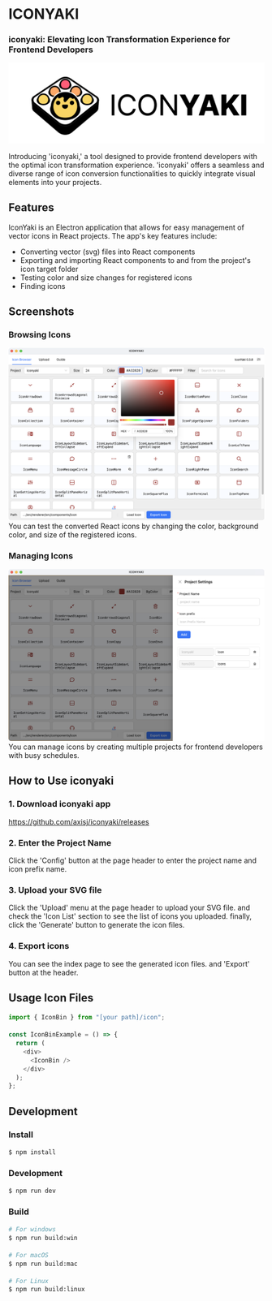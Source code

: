 # ICONYAKI

### iconyaki: Elevating Icon Transformation Experience for Frontend Developers

![iconyaki.png](resources%2Ficonyaki.png)

Introducing 'iconyaki,' a tool designed to provide frontend developers with the optimal icon transformation experience. 'iconyaki' offers a seamless and diverse range of icon conversion functionalities to quickly integrate visual elements into your projects.


## Features
IconYaki is an Electron application that allows for easy management of vector icons in React projects.
The app's key features include:
- Converting vector (svg) files into React components
- Exporting and importing React components to and from the project's icon target folder
- Testing color and size changes for registered icons
- Finding icons

## Screenshots
### Browsing Icons
![iconyaki-browsing.png](resources%2Ficonyaki-browsing.png)
You can test the converted React icons by changing the color, background color, and size of the registered icons.


### Managing Icons
![iconyaki-project-setting.png](resources%2Ficonyaki-project-setting.png)
You can manage icons by creating multiple projects for frontend developers with busy schedules.

## How to Use iconyaki

### 1. Download iconyaki app
https://github.com/axisj/iconyaki/releases

### 2. Enter the Project Name

Click the 'Config' button at the page header to enter the project name and icon prefix name.

### 3. Upload your SVG file

Click the 'Upload' menu at the page header to upload your SVG file.
and check the 'Icon List' section to see the list of icons you uploaded.
finally, click the 'Generate' button to generate the icon files.

### 4. Export icons

You can see the index page to see the generated icon files.
and 'Export' button at the header.

## Usage Icon Files

```typescript
import { IconBin } from "[your path]/icon";

const IconBinExample = () => {
  return (
    <div>
      <IconBin />
    </div>
  );
};
```


## Development

### Install

```bash
$ npm install
```

### Development

```bash
$ npm run dev
```

### Build

```bash
# For windows
$ npm run build:win

# For macOS
$ npm run build:mac

# For Linux
$ npm run build:linux
```
